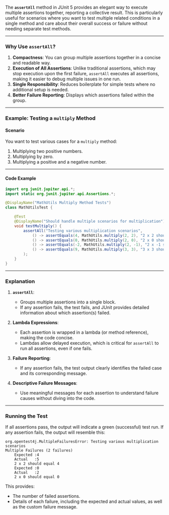 The **`assertAll`** method in JUnit 5 provides an elegant way to execute multiple assertions together, reporting a collective result. This is particularly useful for scenarios where you want to test multiple related conditions in a single method and care about their overall success or failure without needing separate test methods.

---

### **Why Use `assertAll`?**

1. **Compactness**: You can group multiple assertions together in a concise and readable way.
2. **Execution of All Assertions**: Unlike traditional assertions, which may stop execution upon the first failure, `assertAll` executes all assertions, making it easier to debug multiple issues in one run.
3. **Single Responsibility**: Reduces boilerplate for simple tests where no additional setup is needed.
4. **Better Failure Reporting**: Displays which assertions failed within the group.

---

### **Example: Testing a `multiply` Method**

#### **Scenario**

You want to test various cases for a `multiply` method:
1. Multiplying two positive numbers.
2. Multiplying by zero.
3. Multiplying a positive and a negative number.

---

#### **Code Example**

```java
import org.junit.jupiter.api.*;
import static org.junit.jupiter.api.Assertions.*;

@DisplayName("MathUtils Multiply Method Tests")
class MathUtilsTest {

    @Test
    @DisplayName("Should handle multiple scenarios for multiplication")
    void testMultiply() {
        assertAll("Testing various multiplication scenarios",
            () -> assertEquals(4, MathUtils.multiply(2, 2), "2 x 2 should equal 4"),
            () -> assertEquals(0, MathUtils.multiply(2, 0), "2 x 0 should equal 0"),
            () -> assertEquals(-2, MathUtils.multiply(2, -1), "2 x -1 should equal -2"),
            () -> assertEquals(9, MathUtils.multiply(3, 3), "3 x 3 should equal 9")
        );
    }
}
```

---

### **Explanation**

1. **`assertAll`**:
   - Groups multiple assertions into a single block.
   - If any assertion fails, the test fails, and JUnit provides detailed information about which assertion(s) failed.

2. **Lambda Expressions**:
   - Each assertion is wrapped in a lambda (or method reference), making the code concise.
   - Lambdas allow delayed execution, which is critical for `assertAll` to run all assertions, even if one fails.

3. **Failure Reporting**:
   - If any assertion fails, the test output clearly identifies the failed case and its corresponding message.

4. **Descriptive Failure Messages**:
   - Use meaningful messages for each assertion to understand failure causes without diving into the code.

---

### **Running the Test**

If all assertions pass, the output will indicate a green (successful) test run. If any assertion fails, the output will resemble this:

```
org.opentest4j.MultipleFailuresError: Testing various multiplication scenarios
Multiple Failures (2 failures)
	Expected :4
	Actual   :5
	2 x 2 should equal 4
	Expected :0
	Actual   :2
	2 x 0 should equal 0
```

This provides:
- The number of failed assertions.
- Details of each failure, including the expected and actual values, as well as the custom failure message.

